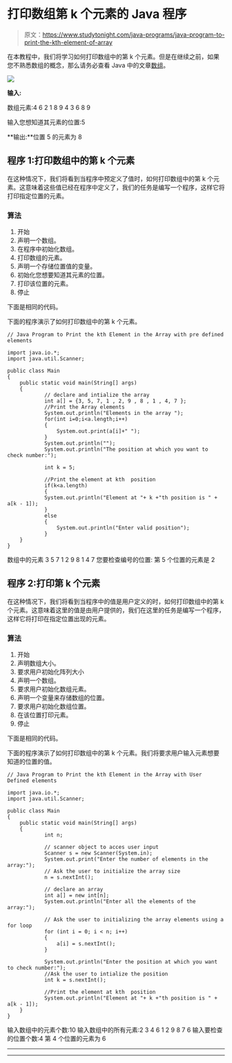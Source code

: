# 打印数组第 k 个元素的 Java 程序

> 原文：<https://www.studytonight.com/java-programs/java-program-to-print-the-kth-element-of-array>

在本教程中，我们将学习如何打印数组中的第 k 个元素。但是在继续之前，如果您不熟悉数组的概念，那么请务必查看 Java 中的文章[数组](https://www.studytonight.com/java/array.php)。

![](../Images/3646ee2b1511209b7466a6c760773f95.png)

**输入:**

数组元素:4 6 2 1 8 9 4 3 6 8 9

输入您想知道其元素的位置:5

**输出:**位置 5 的元素为 8

## 程序 1:打印数组中的第 k 个元素

在这种情况下，我们将看到当程序中预定义了值时，如何打印数组中的第 k 个元素。这意味着这些值已经在程序中定义了，我们的任务是编写一个程序，这样它将打印指定位置的元素。

### 算法

1.  开始
2.  声明一个数组。
3.  在程序中初始化数组。
4.  打印数组的元素。
5.  声明一个存储位置值的变量。
6.  初始化您想要知道其元素的位置。
7.  打印该位置的元素。
8.  停止

下面是相同的代码。

下面的程序演示了如何打印数组中的第 k 个元素。

```
// Java Program to Print the kth Element in the Array with pre defined elements

import java.io.*; 
import java.util.Scanner; 

public class Main 
{ 
    public static void main(String[] args) 
    { 
            // declare and intialize the array 
            int a[] = {3, 5, 7, 1 , 2, 9 , 8 , 1 , 4, 7 };
            //Print the Array elements
            System.out.println("Elements in the array ");
            for(int i=0;i<a.length;i++)
            {
                System.out.print(a[i]+" ");
            }
            System.out.println("");
            System.out.println("The position at which you want to check number:"); 

            int k = 5;

            //Print the element at kth  position 
            if(k<a.length)
            {
            System.out.println("Element at "+ k +"th position is " + a[k - 1]); 
            }
            else
            {
                System.out.println("Enter valid position");
            }
    } 
}
```

数组中的元素
3 5 7 1 2 9 8 1 4 7
您要检查编号的位置:
第 5 个位置的元素是 2

## 程序 2:打印第 k 个元素

在这种情况下，我们将看到当程序中的值是用户定义的时，如何打印数组中的第 k 个元素。这意味着这里的值是由用户提供的，我们在这里的任务是编写一个程序，这样它将打印在指定位置出现的元素。

### 算法

1.  开始
2.  声明数组大小。
3.  要求用户初始化阵列大小
4.  声明一个数组。
5.  要求用户初始化数组元素。
6.  声明一个变量来存储数组的位置。
7.  要求用户初始化数组位置。
8.  在该位置打印元素。
9.  停止

下面是相同的代码。

下面的程序演示了如何打印数组中的第 k 个元素。我们将要求用户输入元素想要知道的位置的值。

```
// Java Program to Print the kth Element in the Array with User Defined elements

import java.io.*; 
import java.util.Scanner; 

public class Main 
{ 
    public static void main(String[] args) 
    { 
            int n; 

            // scanner object to acces user input 
            Scanner s = new Scanner(System.in); 
            System.out.print("Enter the number of elements in the array:"); 
            // Ask the user to initialize the array size
            n = s.nextInt(); 

            // declare an array 
            int a[] = new int[n]; 
            System.out.println("Enter all the elements of the array:"); 

            // Ask the user to initializing the array elements using a for loop
            for (int i = 0; i < n; i++) 
            { 
                a[i] = s.nextInt(); 
            } 

            System.out.println("Enter the position at which you want to check number:"); 
            //Ask the user to intialize the position
            int k = s.nextInt(); 

            //Print the element at kth  position 
            System.out.println("Element at "+ k +"th position is " + a[k - 1]); 
    } 
}
```

输入数组中的元素个数:10
输入数组中的所有元素:2 3 4 6 1 2 9 8 7 6
输入要检查的位置个数:4
第 4 个位置的元素为 6

* * *

* * *